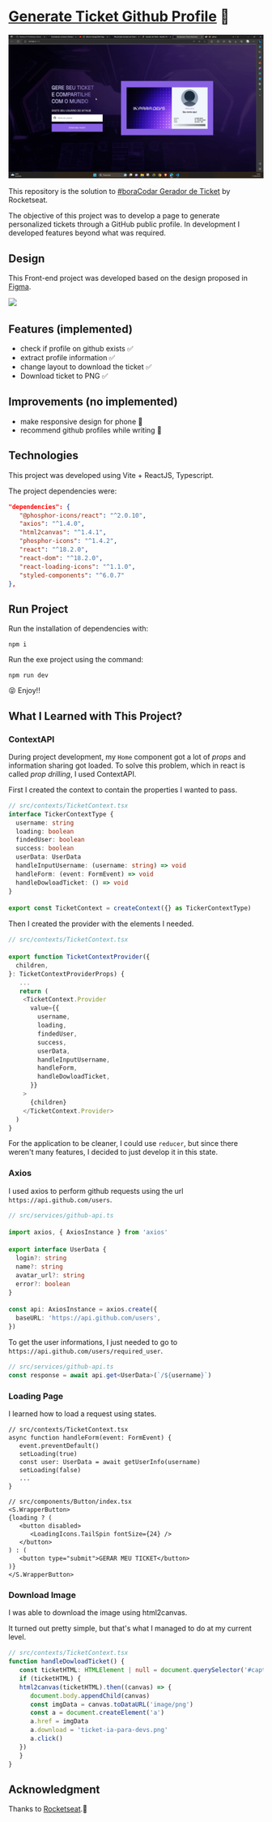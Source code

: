 # [Generate Ticket Github Profile](https://ticket-generator-4u4j3iosn-matheus1714.vercel.app/) 🚀

![project-01](img/animation.gif)

This repository is the solution to [#boraCodar Gerador de Ticket](https://www.rocketseat.com.br/boracodar) by Rocketseat.

The objective of this project was to develop a page to generate personalized tickets through a GitHub public profile. In development I developed features beyond what was required.

## Design

This Front-end project was developed based on the design proposed in [Figma](https://www.figma.com/file/CSTKpUmeynJKA1Nwq44Hgt/Gerador-de-Ticket---Desafio-33-(Community)?type=design&node-id=3%3A377&mode=design&t=G3YtpME97TnpgN25-1).

![](img/Figma.gif)

## Features (implemented)

* check if profile on github exists ✅
* extract profile information ✅
* change layout to download the ticket ✅
* Download ticket to PNG ✅

## Improvements (no implemented)

* make responsive design for phone 🔮
* recommend github profiles while writing 🔮

## Technologies

This project was developed using Vite + ReactJS, Typescript.

The project dependencies were:

```json
"dependencies": {
   "@phosphor-icons/react": "^2.0.10",
   "axios": "^1.4.0",
   "html2canvas": "^1.4.1",
   "phosphor-icons": "^1.4.2",
   "react": "^18.2.0",
   "react-dom": "^18.2.0",
   "react-loading-icons": "^1.1.0",
   "styled-components": "^6.0.7"
},
```

## Run Project

Run the installation of dependencies with:

```shell
npm i
```

Run the exe project using the command:

```shell
npm run dev
```

😝 Enjoy!!

## What I Learned with This Project?

### ContextAPI

During project development, my `Home` component got a lot of _props_ and information sharing got loaded. To solve this problem, which in react is called _prop drilling_, I used ContextAPI.

First I created the context to contain the properties I wanted to pass.

```ts
// src/contexts/TicketContext.tsx
interface TickerContextType {
  username: string
  loading: boolean
  findedUser: boolean
  success: boolean
  userData: UserData
  handleInputUsername: (username: string) => void
  handleForm: (event: FormEvent) => void
  handleDowloadTicket: () => void
}

export const TicketContext = createContext({} as TickerContextType)

```

Then I created the provider with the elements I needed.
```ts
// src/contexts/TicketContext.tsx

export function TicketContextProvider({
  children,
}: TicketContextProviderProps) {
   ...
   return (
    <TicketContext.Provider
      value={{
        username,
        loading,
        findedUser,
        success,
        userData,
        handleInputUsername,
        handleForm,
        handleDowloadTicket,
      }}
    >
      {children}
    </TicketContext.Provider>
  )
}
```

For the application to be cleaner, I could use `reducer`, but since there weren't many features, I decided to just develop it in this state.

### Axios

I used axios to perform github requests using the url `https://api.github.com/users`.

```ts
// src/services/github-api.ts

import axios, { AxiosInstance } from 'axios'

export interface UserData {
  login?: string
  name?: string
  avatar_url?: string
  error?: boolean
}

const api: AxiosInstance = axios.create({
  baseURL: 'https://api.github.com/users',
})
```

To get the user informations, I just needed to go to `https://api.github.com/users/required_user`.

```ts
// src/services/github-api.ts
const response = await api.get<UserData>(`/${username}`)
```

### Loading Page

I learned how to load a request using states.

```tsx
// src/contexts/TicketContext.tsx
async function handleForm(event: FormEvent) {
   event.preventDefault()
   setLoading(true)
   const user: UserData = await getUserInfo(username)
   setLoading(false)
   ...
}
```

```tsx
// src/components/Button/index.tsx
<S.WrapperButton>
{loading ? (
   <button disabled>
      <LoadingIcons.TailSpin fontSize={24} />
   </button>
) : (
   <button type="submit">GERAR MEU TICKET</button>
)}
</S.WrapperButton>
```

### Download Image

I was able to download the image using html2canvas.

It turned out pretty simple, but that's what I managed to do at my current level.

```ts
// src/contexts/TicketContext.tsx
function handleDowloadTicket() {
   const ticketHTML: HTMLElement | null = document.querySelector('#capture')
   if (ticketHTML) {
   html2canvas(ticketHTML).then((canvas) => {
      document.body.appendChild(canvas)
      const imgData = canvas.toDataURL('image/png')
      const a = document.createElement('a')
      a.href = imgData
      a.download = 'ticket-ia-para-devs.png'
      a.click()
   })
   }
}
```

## Acknowledgment

Thanks to [Rocketseat](https://www.rocketseat.com.br/).🚀
